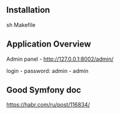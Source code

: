 ## Installation

sh Makefile

## Application Overview

Admin panel - http://127.0.0.1:8002/admin/

login - password: admin - admin

## Good Symfony doc

https://habr.com/ru/post/116834/
